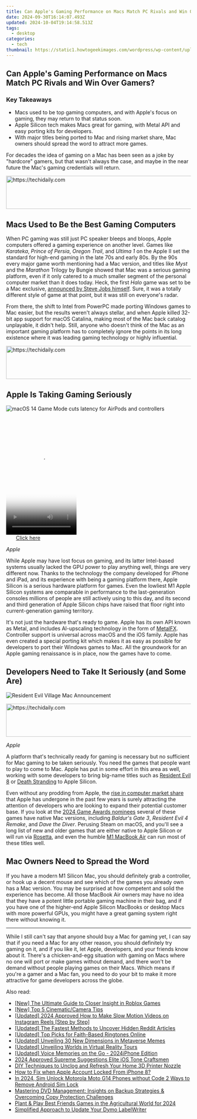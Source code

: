 ```yaml
---
title: Can Apple's Gaming Performance on Macs Match PC Rivals and Win Over Gamers?
date: 2024-09-30T16:14:07.493Z
updated: 2024-10-04T19:14:58.513Z
tags:
  - desktop
categories:
  - tech
thumbnail: https://static1.howtogeekimages.com/wordpress/wp-content/uploads/2024/04/a-macbook-air-under-a-wooden-table-with-a-game-on-the-screen-and-an-xbox-controller-on-the-left.jpg
---
```


## Can Apple's Gaming Performance on Macs Match PC Rivals and Win Over Gamers?

### Key Takeaways

* Macs used to be top gaming computers, and with Apple's focus on gaming, they may return to that status soon.
* Apple Silicon tech makes Macs great for gaming, with Metal API and easy porting kits for developers.
* With major titles being ported to Mac and rising market share, Mac owners should spread the word to attract more games.

 For decades the idea of gaming on a Mac has been seen as a joke by "hardcore" gamers, but that wasn't always the case, and maybe in the near future the Mac's gaming credentials will return.

<!-- affiliate ads begin -->
<a href="https://unicoeye.pxf.io/c/5597632/2134243/18498" target="_top" id="2134243">
  <img src="//a.impactradius-go.com/display-ad/18498-2134243" border="0" alt="https://techidaily.com" width="728" height="90"/>
</a>
<img height="0" width="0" src="https://unicoeye.pxf.io/i/5597632/2134243/18498" style="position:absolute;visibility:hidden;" border="0" />
<!-- affiliate ads end -->

##  Macs Used to Be the Best Gaming Computers

 When PC gaming was still just PC speaker bleeps and bloops, Apple computers offered a gaming experience on another level. Games like _Karateka_, _Prince of Persia_, _Oregon Trail_, and _Ultima 1_ on the Apple II set the standard for high-end gaming in the late 70s and early 80s. By the 90s every major game worth mentioning had a Mac version, and titles like _Myst_ and the _Marathon_ Trilogy by Bungie showed that Mac was a serious gaming platform, even if it only catered to a much smaller segment of the personal computer market than it does today. Heck, the first _Halo_ game was set to be a Mac exclusive, [announced by Steve Jobs himself](https://youtu.be/qVMD7wx-peU?si=0rzEBXnRCr8-Njh7). Sure, it was a totally different style of game at that point, but it was still on everyone's radar.

 From there, the shift to Intel from PowerPC made porting Windows games to Mac easier, but the results weren't always stellar, and when Apple killed 32-bit app support for macOS Catalina, making most of the Mac back catalog unplayable, it didn't help. Still, anyone who doesn't think of the Mac as an important gaming platform has to completely ignore the points in its long existence where it was leading gaming technology or highly influential.

<!-- affiliate ads begin -->
<a href="https://laganoo.pxf.io/c/5597632/1657399/16446" target="_top" id="1657399">
  <img src="//a.impactradius-go.com/display-ad/16446-1657399" border="0" alt="https://techidaily.com" width="728" height="90"/>
</a>
<img height="0" width="0" src="https://laganoo.pxf.io/i/5597632/1657399/16446" style="position:absolute;visibility:hidden;" border="0" />
<!-- affiliate ads end -->

##  Apple Is Taking Gaming Seriously

![macOS 14 Game Mode cuts latency for AirPods and controllers](https://static1.howtogeekimages.com/wordpress/wp-content/uploads/2023/06/macos_14_Games.png) 

<!-- affiliate ads begin -->
<span id="1630055">
					<video width="192" height="320" style="cursor:pointer"
           poster="//a.impactradius-go.com/display-clicktoplayimage/1630055.png"
           onclick="if(!this.playClicked){this.play();this.setAttribute('controls',true);this.playClicked=true;}">
	   <source src="//a.impactradius-go.com/display-ad/18460-1630055">
	   <img src="//a.impactradius-go.com/display-clicktoplayimage/1630055.png" style="border: none; height: 100%; width: 100%; object-fit: contain">
	</video>
	<div style="width:120px;text-align:center"><a href="javascript:window.open(decodeURIComponent('https%3A%2F%2Fcaperobbin.sjv.io%2Fc%2F5597632%2F1630055%2F18460'), '_blank');void(0);">Click here</a></div>
</span>
<img height="0" width="0" src="https://imp.pxf.io/i/5597632/1630055/18460" style="position:absolute;visibility:hidden;" border="0" />
<!-- affiliate ads end -->

_Apple_

 While Apple may have lost focus on gaming, and its latter Intel-based systems usually lacked the GPU power to play anything well, things are very different now. Thanks to the technology the company developed for iPhone and iPad, and its experience with being a gaming platform there, Apple Silicon is a serious hardware platform for games. Even the lowliest M1 Apple Silicon systems are comparable in performance to the last-generation consoles millions of people are still actively using to this day, and its second and third generation of Apple Silicon chips have raised that floor right into current-generation gaming territory.

 It's not just the hardware that's ready to game. Apple has its own API known as Metal, and includes AI-upscaling technology in the form of [MetalFX](https://change-location.techidaily.com/in-2024-6-ways-to-change-spotify-location-on-your-itel-s23plus-drfone-by-drfone-virtual-android/). Controller support is universal across macOS and the iOS family. Apple has even created a special porting kit which makes it as easy as possible for developers to port their Windows games to Mac. All the groundwork for an Apple gaming renaissance is in place, now the games have to come.

##  Developers Need to Take It Seriously (and Some Are)

![Resident Evil Village Mac Announcement](https://static1.howtogeekimages.com/wordpress/wp-content/uploads/2023/06/Screenshot-2023-06-09-at-11.19.17.png) 

<!-- affiliate ads begin -->
<a href="https://aligracehair.sjv.io/c/5597632/1915870/19272" target="_top" id="1915870">
  <img src="//a.impactradius-go.com/display-ad/19272-1915870" border="0" alt="https://techidaily.com" width="728" height="90"/>
</a>
<img height="0" width="0" src="https://aligracehair.sjv.io/i/5597632/1915870/19272" style="position:absolute;visibility:hidden;" border="0" />
<!-- affiliate ads end -->

_Apple_

 A platform that's technically ready for gaming is necessary but no sufficient for Mac gaming to be taken seriously. You need the games that people want to play to come to Mac. Apple has put in some effort in this area as well, working with some developers to bring big-name titles such as [Resident Evil 8](https://apps.apple.com/pl/app/resident-evil-village-for-mac/id1640627334?mt=12) or [Death Stranding](https://apps.apple.com/us/app/death-stranding-directors-cut/id6449748961) to Apple Silicon.

 Even without any prodding from Apple, the [rise in computer market share](https://macdailynews.com/2024/01/10/apples-mac-takes-16-1-share-of-u-s-personal-computer-market-in-q423-gartner/) that Apple has undergone in the past few years is surely attracting the attention of developers who are looking to expand their potential customer base. If you look at the [2024 Game Awards nominees](https://thegameawards.com/nominees/game-of-the-year) several of these games have native Mac versions, including _Baldur's Gate 3_, _Resident Evil 4 Remake_, and _Dave the Diver_. Perusing Steam on macOS, and you'll see a long list of new and older games that are either native to Apple Silicon or will run via [Rosetta](https://instagram-video-recordings.techidaily.com/updated-2024-approved-demystifying-viewer-statistics-on-instagram-images/), and even the humble [M1 MacBook Air](https://fox-cloud.techidaily.com/updated-in-2024-professional-gopro-footage-in-3-simple-steps/) can run most of these titles well.

##  Mac Owners Need to Spread the Word

 If you have a modern M1 Silicon Mac, you should definitely grab a controller, or hook up a decent mouse and see which of the games you already own has a Mac version. You may be surprised at how competent and solid the experience has become. All those MacBook Air owners may have no idea that they have a potent little portable gaming machine in their bag, and if you have one of the higher-end Apple Silicon MacBooks or desktop Macs with more powerful GPUs, you might have a great gaming system right there without knowing it.

---

 While I still can't say that anyone should buy a Mac for gaming yet, I can say that if you need a Mac for any other reason, you should definitely try gaming on it, and if you like it, let Apple, developers, and your friends know about it. There's a chicken-and-egg situation with gaming on Macs where no one will port or make games without demand, and there won't be demand without people playing games on their Macs. Which means if you're a gamer and a Mac fan, you need to do your bit to make it more attractive for game developers across the globe.

<ins class="adsbygoogle"
     style="display:block"
     data-ad-format="autorelaxed"
     data-ad-client="ca-pub-7571918770474297"
     data-ad-slot="1223367746"></ins>

<ins class="adsbygoogle"
     style="display:block"
     data-ad-client="ca-pub-7571918770474297"
     data-ad-slot="8358498916"
     data-ad-format="auto"
     data-full-width-responsive="true"></ins>

<span class="atpl-alsoreadstyle">Also read:</span>
<div><ul>
<li><a href="https://some-skills.techidaily.com/new-the-ultimate-guide-to-closer-insight-in-roblox-games/"><u>[New] The Ultimate Guide to Closer Insight in Roblox Games</u></a></li>
<li><a href="https://extra-hints.techidaily.com/new-top-5-cinematiccamera-tips/"><u>[New] Top 5 Cinematic/Camera Tips</u></a></li>
<li><a href="https://instagram-clips.techidaily.com/updated-2024-approved-how-to-make-slow-motion-videos-on-instagram-reels-step-by-step/"><u>[Updated] 2024 Approved How to Make Slow Motion Videos on Instagram Reels [Step by Step]</u></a></li>
<li><a href="https://some-skills.techidaily.com/updated-the-fastest-methods-to-uncover-hidden-reddit-articles/"><u>[Updated] The Fastest Methods to Uncover Hidden Reddit Articles</u></a></li>
<li><a href="https://some-skills.techidaily.com/updated-top-picks-for-faith-based-ringtones-online/"><u>[Updated] Top Picks for Faith-Based Ringtones Online</u></a></li>
<li><a href="https://some-skills.techidaily.com/updated-unveiling-30-new-dimensions-in-metaverse-memes/"><u>[Updated] Unveiling 30 New Dimensions in Metaverse Memes</u></a></li>
<li><a href="https://some-skills.techidaily.com/updated-unveiling-worlds-in-virtual-reality-tours/"><u>[Updated] Unveiling Worlds in Virtual Reality Tours</u></a></li>
<li><a href="https://fox-friendly.techidaily.com/updated-voice-memories-on-the-go-2024iphone-edition/"><u>[Updated] Voice Memories on the Go - 2024iPhone Edition</u></a></li>
<li><a href="https://some-skills.techidaily.com/2024-approved-supreme-suggestions-elite-ios-tone-craftsmen/"><u>2024 Approved Supreme Suggestions Elite iOS Tone Craftsmen</u></a></li>
<li><a href="https://hardware-tips.techidaily.com/diy-techniques-to-unclog-and-refresh-your-home-3d-printer-nozzle/"><u>DIY Techniques to Unclog and Refresh Your Home 3D Printer Nozzle</u></a></li>
<li><a href="https://apple-account.techidaily.com/how-to-fix-when-apple-account-locked-from-iphone-8-by-drfone-ios/"><u>How to Fix when Apple Account Locked From iPhone 8?</u></a></li>
<li><a href="https://sim-unlock.techidaily.com/in-2024-sim-unlock-motorola-moto-g14-phones-without-code-2-ways-to-remove-android-sim-lock-by-drfone-android/"><u>In 2024, Sim Unlock Motorola Moto G14 Phones without Code 2 Ways to Remove Android Sim Lock</u></a></li>
<li><a href="https://vp-tips.techidaily.com/mastering-dvd-management-insights-on-backup-strategies-and-overcoming-copy-protection-challenges/"><u>Mastering DVD Management: Insights on Backup Strategies & Overcoming Copy Protection Challenges</u></a></li>
<li><a href="https://desktop-recording.techidaily.com/plant-and-play-best-friends-games-in-the-agricultural-world-for-2024/"><u>Plant & Play Best Friends Games in the Agricultural World for 2024</u></a></li>
<li><a href="https://driver-download.techidaily.com/simplified-approach-to-update-your-dymo-labelwriter/"><u>Simplified Approach to Update Your Dymo LabelWriter</u></a></li>
</ul></div>

